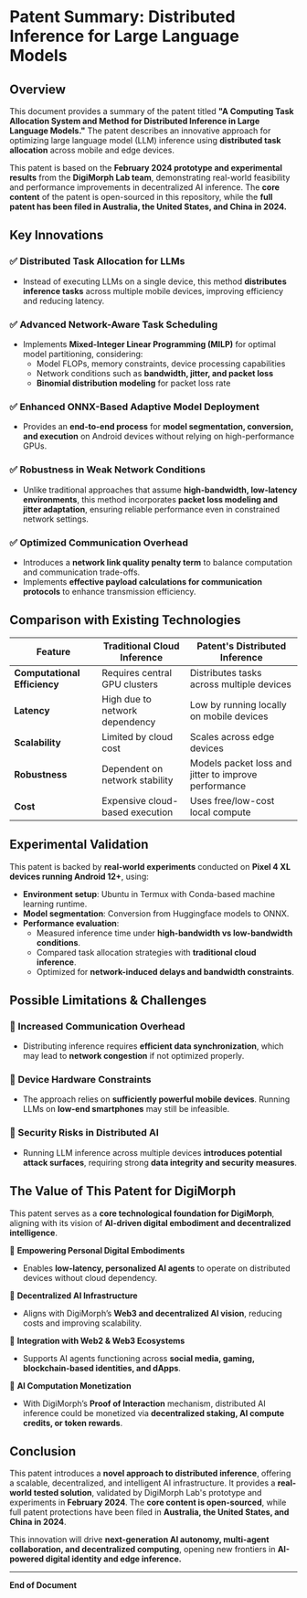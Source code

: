 # Patent Summary: Distributed Inference for Large Language Models

## Overview
This document provides a summary of the patent titled **"A Computing Task Allocation System and Method for Distributed Inference in Large Language Models."** The patent describes an innovative approach for optimizing large language model (LLM) inference using **distributed task allocation** across mobile and edge devices. 

This patent is based on the **February 2024 prototype and experimental results** from the **DigiMorph Lab team**, demonstrating real-world feasibility and performance improvements in decentralized AI inference. The **core content** of the patent is open-sourced in this repository, while the **full patent has been filed in Australia, the United States, and China in 2024.**

## Key Innovations
### ✅ Distributed Task Allocation for LLMs
- Instead of executing LLMs on a single device, this method **distributes inference tasks** across multiple mobile devices, improving efficiency and reducing latency.

### ✅ Advanced Network-Aware Task Scheduling
- Implements **Mixed-Integer Linear Programming (MILP)** for optimal model partitioning, considering:
  - Model FLOPs, memory constraints, device processing capabilities
  - Network conditions such as **bandwidth, jitter, and packet loss**
  - **Binomial distribution modeling** for packet loss rate

### ✅ Enhanced ONNX-Based Adaptive Model Deployment
- Provides an **end-to-end process** for **model segmentation, conversion, and execution** on Android devices without relying on high-performance GPUs.

### ✅ Robustness in Weak Network Conditions
- Unlike traditional approaches that assume **high-bandwidth, low-latency environments**, this method incorporates **packet loss modeling and jitter adaptation**, ensuring reliable performance even in constrained network settings.

### ✅ Optimized Communication Overhead
- Introduces a **network link quality penalty term** to balance computation and communication trade-offs.
- Implements **effective payload calculations for communication protocols** to enhance transmission efficiency.

## Comparison with Existing Technologies
| Feature | Traditional Cloud Inference | Patent's Distributed Inference |
|---------|----------------------------|--------------------------------|
| **Computational Efficiency** | Requires central GPU clusters | Distributes tasks across multiple devices |
| **Latency** | High due to network dependency | Low by running locally on mobile devices |
| **Scalability** | Limited by cloud cost | Scales across edge devices |
| **Robustness** | Dependent on network stability | Models packet loss and jitter to improve performance |
| **Cost** | Expensive cloud-based execution | Uses free/low-cost local compute |

## Experimental Validation
This patent is backed by **real-world experiments** conducted on **Pixel 4 XL devices running Android 12+**, using:
- **Environment setup**: Ubuntu in Termux with Conda-based machine learning runtime.
- **Model segmentation**: Conversion from Huggingface models to ONNX.
- **Performance evaluation**:
  - Measured inference time under **high-bandwidth vs low-bandwidth conditions**.
  - Compared task allocation strategies with **traditional cloud inference**.
  - Optimized for **network-induced delays and bandwidth constraints**.

## Possible Limitations & Challenges
### 🚨 Increased Communication Overhead
- Distributing inference requires **efficient data synchronization**, which may lead to **network congestion** if not optimized properly.

### 🚨 Device Hardware Constraints
- The approach relies on **sufficiently powerful mobile devices**. Running LLMs on **low-end smartphones** may still be infeasible.

### 🚨 Security Risks in Distributed AI
- Running LLM inference across multiple devices **introduces potential attack surfaces**, requiring strong **data integrity and security measures**.

## The Value of This Patent for DigiMorph
This patent serves as a **core technological foundation for DigiMorph**, aligning with its vision of **AI-driven digital embodiment and decentralized intelligence**.

🔹 **Empowering Personal Digital Embodiments**
- Enables **low-latency, personalized AI agents** to operate on distributed devices without cloud dependency.

🔹 **Decentralized AI Infrastructure**
- Aligns with DigiMorph’s **Web3 and decentralized AI vision**, reducing costs and improving scalability.

🔹 **Integration with Web2 & Web3 Ecosystems**
- Supports AI agents functioning across **social media, gaming, blockchain-based identities, and dApps**.

🔹 **AI Computation Monetization**
- With DigiMorph’s **Proof of Interaction** mechanism, distributed AI inference could be monetized via **decentralized staking, AI compute credits, or token rewards**.

## Conclusion
This patent introduces a **novel approach to distributed inference**, offering a scalable, decentralized, and intelligent AI infrastructure. It provides a **real-world tested solution**, validated by DigiMorph Lab's prototype and experiments in **February 2024**. The **core content is open-sourced**, while full patent protections have been filed in **Australia, the United States, and China in 2024**.

This innovation will drive **next-generation AI autonomy, multi-agent collaboration, and decentralized computing**, opening new frontiers in **AI-powered digital identity and edge inference.**

---

**End of Document**